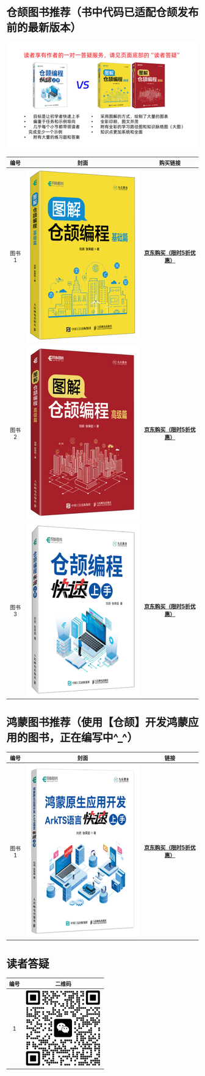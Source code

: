 
# 仓颉图书推荐（书中代码已适配仓颉发布前的最新版本）


<img src="/profile/仓颉图书/3本书的定位.jpg" width="750">


| 编号      | 封面                         |   购买链接    |
|:----------:|:-----------------------------:|:----------:|
| 图书1 | <img src="/profile/仓颉图书/【图书封面】图解仓颉编程：基础篇.png" width="361" height="454">      | <a href="https://item.jd.com/14673362.html" target="_blank">**京东购买（限时5折优惠）**</a> |
| 图书2 | <img src="/profile/仓颉图书/【图书封面】图解仓颉编程：高级篇.png" width="361" height="454">      | <a href="https://item.jd.com/14204337.html" target="_blank">**京东购买（限时5折优惠）**</a> |
| 图书3 | <img src="/profile/仓颉图书/【图书封面】仓颉编程快速上手.png" width="361" height="454">      | <a href="https://item.jd.com/14204335.html" target="_blank">**京东购买（限时5折优惠）**</a> |


# 鸿蒙图书推荐（使用【仓颉】开发鸿蒙应用的图书，正在编写中^_^）

| 编号      | 封面                         |   链接    |
|:----------:|:-----------------------------:|:----------:|
| 图书1 | <img src="/profile/鸿蒙图书/【图书封面】鸿蒙原生应用开发：ArkTS语言快速上手.png" width="361" height="454">      | <a href="https://item.jd.com/14673332.html" target="_blank">**京东购买（限时5折优惠）**</a> |


# 读者答疑

| 编号      | 二维码   |
|:----------:|:-----------------------------:|
| 1 | <img src="/profile/二维码/个人微信.png" width="200" height="200">  |
